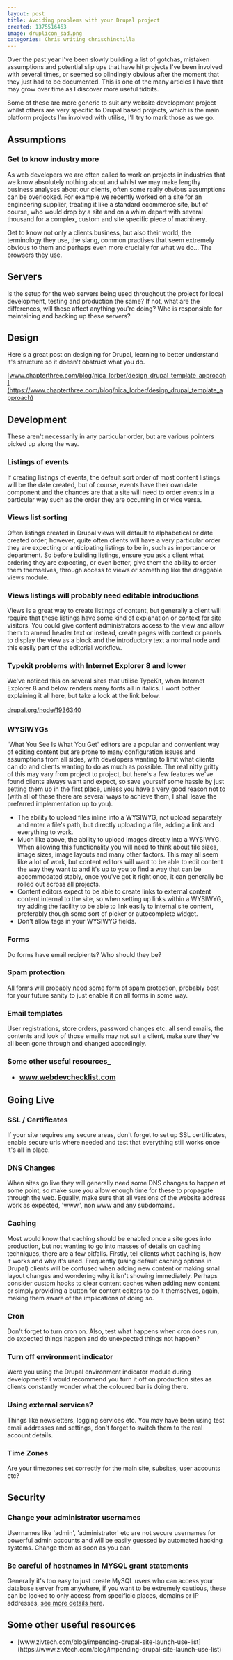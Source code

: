 ```yaml
---
layout: post
title: Avoiding problems with your Drupal project
created: 1375516463
image: druplicon_sad.png
categories: Chris writing chrischinchilla
---
```


Over the past year I've been slowly building a list of gotchas, mistaken assumptions and potential slip ups that have hit projects I've been involved with several times, or seemed so blindingly obvious after the moment that they just had to be documented. This is one of the many articles I have that may grow over time as I discover more useful tidbits.

Some of these are more generic to suit any website development project whilst others are very specific to Drupal based projects, which is the main platform projects I'm involved with utilise, I'll try to mark those as we go.

## Assumptions
### Get to know industry more
As web developers we are often called to work on projects in industries that we know absolutely nothing about and whilst we may make lengthy business analyses about our clients, often some really obvious assumptions can be overlooked. For example we recently worked on a site for an engineering supplier, treating it like a standard ecommerce site, but of course, who would drop by a site and on a whim depart with several thousand for a complex, custom and site specific piece of machinery.

Get to know not only a clients business, but also their world, the terminology they use, the slang, common practises that seem extremely obvious to them and perhaps even more crucially for what we do... The browsers they use.

## Servers
Is the setup for the web servers being used throughout the project for local development, testing and production the same? If not, what are the differences, will these affect anything you're doing? Who is responsible for maintaining and backing up these servers?

## Design
Here's a great post on designing for Drupal, learning to better understand it's structure so it doesn't obstruct what you do.

[www.chapterthree.com/blog/nica_lorber/design_drupal_template_approach](https://www.chapterthree.com/blog/nica_lorber/design_drupal_template_approach)

## Development
These aren't necessarily in any particular order, but are various pointers picked up along the way.

### Listings of events
If creating listings of events, the default sort order of most content listings will be the date created, but of course, events have their own date component and the chances are that a site will need to order events in a particular way such as the order they are occurring in or vice versa.

### Views list sorting
Often listings created in Drupal views will default to alphabetical or date created order, however, quite often clients will have a very particular order they are expecting or anticipating listings to be in, such as importance or department. So before building listings, ensure you ask a client what ordering they are expecting, or even better, give them the ability to order them themselves, through access to views or something like the draggable views module.

### Views listings will probably need editable introductions
Views is a great way to create listings of content, but generally a client will require that these listings have some kind of explanation or context for site visitors. You could give content administrators access to the view and allow them to amend header text or instead, create pages with context or panels to display the view as a block and the introductory text a normal node and this easily part of the editorial workflow.

### Typekit problems with Internet Explorer 8 and lower
We've noticed this on several sites that utilise TypeKit, when Internet Explorer 8 and below renders many fonts all in italics. I wont bother explaining it all here, but take a look at the link below.

<a href="https://drupal.org/node/1936340" style="line-height: 1.538em;">drupal.org/node/1936340</a>

### WYSIWYGs
'What You See Is What You Get' editors are a popular and convenient way of editing content but are prone to many configuration issues and assumptions from all sides, with developers wanting to limit what clients can do and clients wanting to do as much as possible. The real nitty gritty of this may vary from project to project, but here's a few features we've found clients always want and expect, so save yourself some hassle by just setting them up in the first place, unless you have a very good reason not to (with all of these there are several ways to achieve them, I shall leave the preferred implementation up to you).<ul><li>The ability to upload files inline into a WYSIWYG, not upload separately and enter a file's path, but directly uploading a file, adding a link and everything to work.</li><li>Much like above, the ability to upload images directly into a WYSIWYG. When allowing this functionality you will need to think about file sizes, image sizes, image layouts and many other factors. This may all seem like a lot of work, but content editors will want to be able to edit content the way they want to and it's up to you to find a way that can be accommodated stably, once you've got it right once, it can generally be rolled out across all projects.</li><li>Content editors expect to be able to create links to external content content internal to the site, so when setting up links within a WYSIWYG, try adding the facility to be able to link easily to internal site content, preferably though some sort of picker or autocomplete widget.</li><li>Don't allow  tags in your WYSIWYG fields.</li></ul>

### Forms
Do forms have email recipients? Who should they be?

### Spam protection
All forms will probably need some form of spam protection, probably best for your future sanity to just enable it on all forms in some way.

### Email templates
User registrations, store orders, password changes etc. all send emails, the contents and look of those emails may not suit a client, make sure they've all been gone through and changed accordingly.

### Some other useful resources_<ul><li>www.webdevchecklist.com</li></ul>
## Going Live
### SSL / Certificates
If your site requires any secure areas, don't forget to set up SSL certificates, enable secure urls where needed and test that everything still works once it's all in place.

### DNS Changes
When sites go live they will generally need some DNS changes to happen at some point, so make sure you allow enough time for these to propagate through the web. Equally, make sure that all versions of the website address work as expected, 'www.', non www and any subdomains.

### Caching
Most would know that caching should be enabled once a site goes into production, but not wanting to go into masses of details on caching techniques, there are a few pitfalls. Firstly, tell clients what caching is, how it works and why it's used. Frequently (using default caching options in Drupal) clients will be confused when adding new content or making small layout changes and wondering why it isn't showing immediately. Perhaps consider custom hooks to clear content caches when adding new content or simply providing a button for content editors to do it themselves, again, making them aware of the implications of doing so.

### Cron
Don't forget to turn cron on. Also, test what happens when cron does run, do expected things happen and do unexpected things not happen?

### Turn off environment indicator
Were you using the Drupal environment indicator module during development? I would recommend you turn it off on production sites as clients constantly wonder what the coloured bar is doing there.

### Using external services?
Things like newsletters, logging services etc. You may have been using test email addresses and settings, don't forget to switch them to the real account details.

### Time Zones
Are your timezones set correctly for the main site, subsites, user accounts etc?

## Security
### Change your administrator usernames
Usernames like 'admin', 'administrator' etc are not secure usernames for powerful admin accounts and will be easily guessed by automated hacking systems. Change them as soon as you can.

### Be careful of hostnames in MYSQL grant statements
Generally it's too easy to just create MySQL users who can access your database server from anywhere, if you want to be extremely cautious, these can be locked to only access from specificic places, domains or IP addresses, <a href="https://dev.mysql.com/doc/refman/5.5/en/account-names.html" target="_blank">see more details here</a>.

## Some other useful resources
<ul><li>[www.zivtech.com/blog/impending-drupal-site-launch-use-list](https://www.zivtech.com/blog/impending-drupal-site-launch-use-list)</li></ul>
